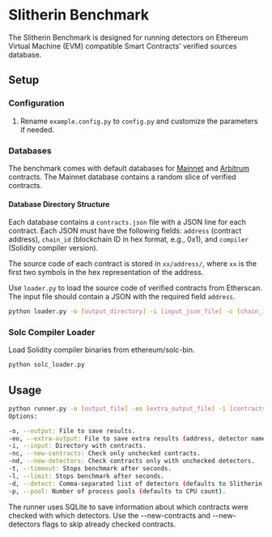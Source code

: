 # Slitherin Benchmark

The Slitherin Benchmark is designed for running detectors on Ethereum Virtual Machine (EVM) compatible Smart Contracts' verified sources database.

## Setup

### Configuration

1. Rename `example.config.py` to `config.py` and customize the parameters if needed.

### Databases

The benchmark comes with default databases for [Mainnet](https://github.com/pessimistic-io/slitherin-benchmark/tree/main/contracts/mainnet) and [Arbitrum](https://github.com/pessimistic-io/slitherin-benchmark/tree/main/contracts/arbitrum) contracts. The Mainnet database contains a random slice of verified contracts.

#### Database Directory Structure

Each database contains a `contracts.json` file with a JSON line for each contract. Each JSON must have the following fields: `address` (contract address), `chain_id` (blockchain ID in hex format, e.g., 0x1), and `compiler` (Solidity compiler version).

The source code of each contract is stored in `xx/address/`, where `xx` is the first two symbols in the hex representation of the address.

Use `loader.py` to load the source code of verified contracts from Etherscan. The input file should contain a JSON with the required field `address`.

```bash
python loader.py -o [output_directory] -i [input_json_file] -c [chain_id]
```
### Solc Compiler Loader
Load Solidity compiler binaries from ethereum/solc-bin.

```bash
python solc_loader.py
```
## Usage
```bash
python runner.py -o [output_file] -eo [extra_output_file] -i [contracts_directory] [other_options]
Options:

-o, --output: File to save results.
-eo, --extra-output: File to save extra results (address, detector name, lines).
-i, --input: Directory with contracts.
-nc, --new-contracts: Check only unchecked contracts.
-nd, --new-detectors: Check contracts only with unchecked detectors.
-t, --timeout: Stops benchmark after seconds.
-l, --limit: Stops benchmark after seconds.
-d, --detect: Comma-separated list of detectors (defaults to Slitherin detectors).
-p, --pool: Number of process pools (defaults to CPU count).
```

The runner uses SQLite to save information about which contracts were checked with which detectors. Use the --new-contracts and --new-detectors flags to skip already checked contracts.

